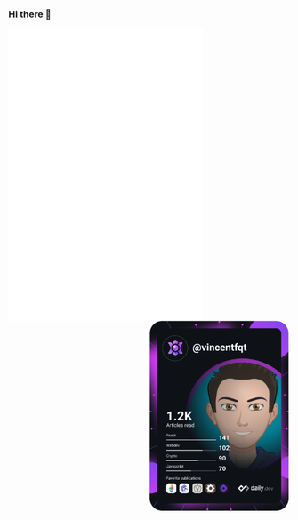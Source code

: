 ### Hi there 👋

<!--
**vincentfqt/vincentfqt** is a ✨ _special_ ✨ repository because its `README.md` (this file) appears on your GitHub profile.

Here are some ideas to get you started:

- 🔭 I’m currently working on ...
- 🌱 I’m currently learning ...
- 👯 I’m looking to collaborate on ...
- 🤔 I’m looking for help with ...
- 💬 Ask me about ...
- 📫 How to reach me: ...
- 😄 Pronouns: ...
- ⚡ Fun fact: ...
-->

<!-- ![Metrics](https://github.com/vincentfqt/vincentfqt/blob/master/github-metrics.svg) -->

<!-- Github Metrics -->
<img align="left" src="https://github.com/vincentfqt/vincentfqt/blob/master/github-metrics.svg" width="350" alt="Vincent FqT's Dev Card"/>
<!-- Dev Card on DailyDev -->
<a href="https://app.daily.dev/vincentfqt" target="_blank"><img align="right" src="https://github.com/vincentfqt/vincentfqt/blob/master/devcard.svg" width="250" alt="Vincent FqT's Dev Card"/></a>
